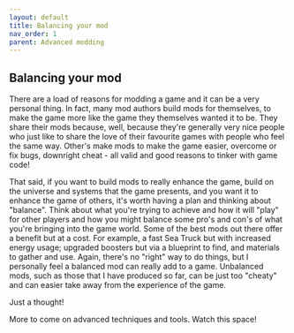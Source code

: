 ```yaml
---
layout: default
title: Balancing your mod
nav_order: 1
parent: Advanced modding
---
```


## Balancing your mod

There are a load of reasons for modding a game and it can be a very personal thing. In fact, many mod authors build mods for themselves, to make the game more like the game they themselves wanted it to be. They share their mods because, well, because they're generally very nice people who just like to share the love of their favourite games with people who feel the same way. Other's make mods to make the game easier, overcome or fix bugs, downright cheat - all valid and good reasons to tinker with game code!

That said, if you want to build mods to really enhance the game, build on the universe and systems that the game presents, and you want it to enhance the game of others, it's worth having a plan and thinking about "balance". Think about what you're trying to achieve and how it will "play" for other players and how you might balance some pro's and con's of what you're bringing into the game world. Some of the best mods out there offer a benefit but at a cost. For example, a fast Sea Truck but with increased energy usage; upgraded boosters but via a blueprint to find, and materials to gather and use. Again, there's no "right" way to do things, but I personally feel a balanced mod can really add to a game. Unbalanced mods, such as those that I have produced so far, can be just too "cheaty" and can easier take away from the experience of the game.

Just a thought!

More to come on advanced techniques and tools. Watch this space!